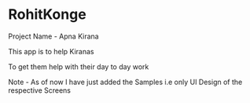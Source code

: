 # RohitKonge
Project Name - Apna Kirana

This app is to help Kiranas

To get them help with their day to day work

Note - As of now I have just added the Samples i.e only UI Design of the respective Screens


